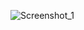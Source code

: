 ![Screenshot_1](https://github.com/husanmuminov1986/bugungidars/assets/169873581/4d37c125-1b75-497c-8480-10584e0f99cb)
